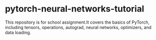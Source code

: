 # pytorch-neural-networks-tutorial
This repository is for school assignment.It covers the basics of PyTorch, including tensors, operations, autograd, neural networks, optimizers, and data loading.
